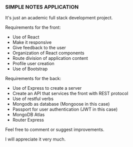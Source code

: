 ### SIMPLE NOTES APPLICATION

It's just an academic full stack development project.

Requirements for the front:

- Use of React
- Make it responsive
- Give feedback to the user
- Organization of React components
- Route division of application content
- Profile user creation
- Use of Bootstrap

Requirements for the back:

- Use of Express to create a server
- Create an API that services the front with REST protocol
- Use of restful verbs
- Mongodb as database (Mongoose in this case)
- Passport for user authentication (JWT in this case)
- MongoDB Atlas
- Router Express

Feel free to comment or suggest improvements.

I will appreciate it very much.
